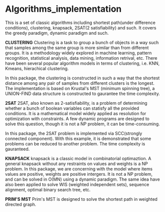 # Algorithms_implementation

This is a set of classic algorithms including shortest path(under difference conditions), clustering, knapsack, 2SAT(2 satisfiability) and such. It covers the greedy paradigm, dynamic paradigm and such.

********CLUSTERING********
Clustering is a task to group a bunch of objects in a way such that samples among the same group is more similar than from different groups. It is a methodology widely explored in machine learning, pattern recognition, statistical analysis, data mining, information retrival, etc. There have been several popular algorithm models in terms of clustering, i.e. KNN, Kmeans, hierachical clustering. 

In this package, the clustering is constructed in such a way that the shortest distance among any pair of samples from different clusters is the longest. The implementation is based on Krustal's MST (minimum spinning tree), a UNION-FIND data structure is constructed to gaurantee the time complexity.

********2SAT********
2SAT, also known as 2-satisfiability, is a problem of determining whether a bunch of boolean variables can statisfy all the provided conditions. It is a mathematical model widely applied as resolution for optimization with constraints. A few dynamic programs are designed to solve this question, though it is not a NP problem, it can be time-consuming.

In this package, the 2SAT problem is implemented via SCC(strongly connected component). With this example, it is demonstrated that some problems can be reduced to another problem. The time complexity is gauranteed.

********KNAPSACK********
knapsack is a classic model in combinatorial optimaztion. A general knapsack without any restraints on values and weights is a NP problem. In this package, we are concerning with the model where items values are positive, weights are positive intergers. It is not a NP problem, and can be solved in O(MN) using a dynamic paradigm. The same idea have also been applied to solve WIS (weighted independent sets), sequence alignment, optimal binary search tree, etc. 

********PRIM'S MST********
Prim's MST is designed to solve the shortest path in weighted directed graph.


